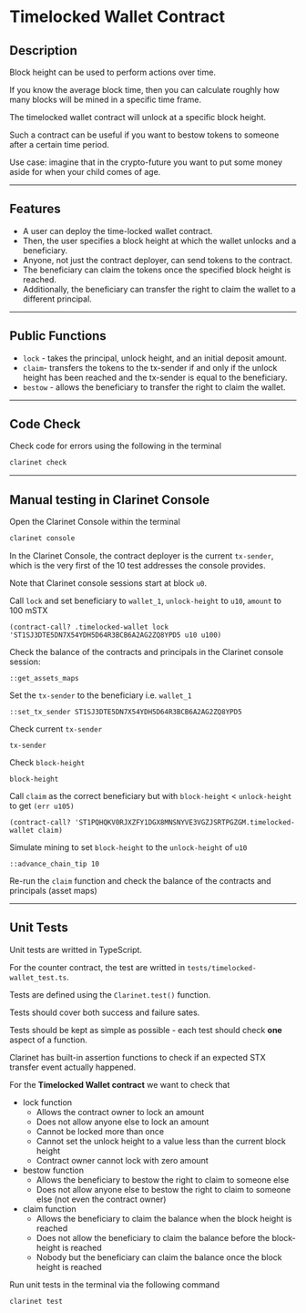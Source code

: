 # Timelocked Wallet Contract

## Description

Block height can be used to perform actions over time.

If you know the average block time, then you can calculate roughly how many blocks will be mined in a specific time frame.

The timelocked wallet contract will unlock at a specific block height.

Such a contract can be useful if you want to bestow tokens to someone after a certain time period.

Use case: imagine that in the crypto-future you want to put some money aside for when your child comes of age.
___
## Features

- A user can deploy the time-locked wallet contract.
- Then, the user specifies a block height at which the wallet unlocks and a beneficiary.
- Anyone, not just the contract deployer, can send tokens to the contract.
- The beneficiary can claim the tokens once the specified block height is reached.
- Additionally, the beneficiary can transfer the right to claim the wallet to a different principal.
___
## Public Functions

- `lock` - takes the principal, unlock height, and an initial deposit amount.
- `claim`- transfers the tokens to the tx-sender if and only if the unlock height has been reached and the tx-sender is equal to the beneficiary.
- `bestow` - allows the beneficiary to transfer the right to claim the wallet.

___
## Code Check

Check code for errors using the following in the terminal

```bash
clarinet check
```
___
## Manual testing in Clarinet Console

Open the Clarinet Console within the terminal

```bash
clarinet console
```

In the Clarinet Console, the contract deployer is the current `tx-sender`, which is the very first of the 10 test addresses the console provides.

Note that Clarinet console sessions start at block `u0`.

Call `lock` and set beneficiary to `wallet_1`, `unlock-height` to `u10`, `amount` to  100 mSTX
```clarinet
(contract-call? .timelocked-wallet lock 'ST1SJ3DTE5DN7X54YDH5D64R3BCB6A2AG2ZQ8YPD5 u10 u100)
```

Check the balance of the contracts and principals in the Clarinet console session:
```clarinet
::get_assets_maps
```

Set the `tx-sender` to the beneficiary i.e. `wallet_1`
```clarinet
::set_tx_sender ST1SJ3DTE5DN7X54YDH5D64R3BCB6A2AG2ZQ8YPD5
```

Check current `tx-sender`
```clarinet
tx-sender
```

Check `block-height`
```clarinet
block-height
```

Call `claim` as the correct beneficiary but with `block-height` < `unlock-height` to get `(err u105)`
```clarinet
(contract-call? 'ST1PQHQKV0RJXZFY1DGX8MNSNYVE3VGZJSRTPGZGM.timelocked-wallet claim)
```

Simulate mining to set `block-height` to the `unlock-height` of `u10`
```clarinet
::advance_chain_tip 10
```

Re-run the `claim` function and check the balance of the contracts and principals (asset maps)
___
## Unit Tests

Unit tests are writted in TypeScript.

For the counter contract, the test are writted in `tests/timelocked-wallet_test.ts`.

Tests are defined using the `Clarinet.test()` function.

Tests should cover both success and failure sates.

Tests should be kept as simple as possible - each test should check **one** aspect of a function.

Clarinet has built-in assertion functions to check if an expected STX transfer event actually happened.

For the **Timelocked Wallet contract** we want to check that
- lock function
  - Allows the contract owner to lock an amount
  - Does not allow anyone else to lock an amount
  - Cannot be locked more than once
  - Cannot set the unlock height to a value less than the current block height
  - Contract owner cannot lock with zero amount
- bestow function
  - Allows the beneficiary to bestow the right to claim to someone else
  - Does not allow anyone else to bestow the right to claim to someone else (not even the contract owner)
- claim function
  - Allows the beneficiary to claim the balance when the block height is reached
  - Does not allow the beneficiary to claim the balance before the block-height is reached
  - Nobody but the beneficiary can claim the balance once the block height is reached


Run unit tests in the terminal via the following command

```bash
clarinet test
```
